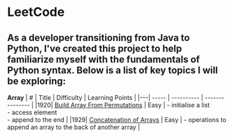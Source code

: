 # LeetCode
As a developer transitioning from Java to Python, I've created this project to help familiarize myself with the fundamentals of Python syntax. Below is a list of key topics I will be exploring:
---
**Array**
| # | Title | Difficulty | Learning Points |
|---| ----- | ---------- | --------------- |
|1920| [Build Array From Permutations](https://leetcode.com/problems/build-array-from-permutation) | Easy | - initialise a list <br> - access element <br> - append to the end |
|1929| [Concatenation of Arrays](https://leetcode.com/problems/concatenation-of-array/) | Easy | - operations to append an array to the back of another array |
